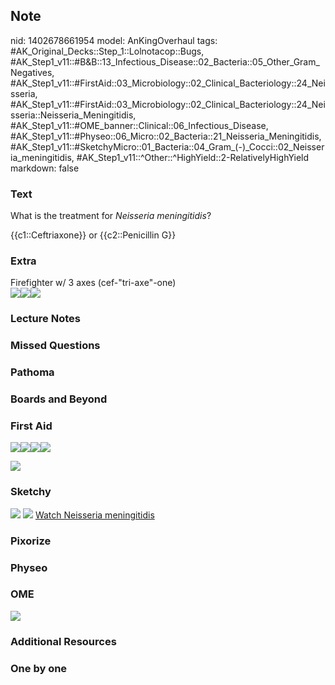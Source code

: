 ## Note
nid: 1402678661954
model: AnKingOverhaul
tags: #AK_Original_Decks::Step_1::Lolnotacop::Bugs, #AK_Step1_v11::#B&B::13_Infectious_Disease::02_Bacteria::05_Other_Gram_Negatives, #AK_Step1_v11::#FirstAid::03_Microbiology::02_Clinical_Bacteriology::24_Neisseria, #AK_Step1_v11::#FirstAid::03_Microbiology::02_Clinical_Bacteriology::24_Neisseria::Neisseria_Meningitidis, #AK_Step1_v11::#OME_banner::Clinical::06_Infectious_Disease, #AK_Step1_v11::#Physeo::06_Micro::02_Bacteria::21_Neisseria_Meningitidis, #AK_Step1_v11::#SketchyMicro::01_Bacteria::04_Gram_(-)_Cocci::02_Neisseria_meningitidis, #AK_Step1_v11::^Other::^HighYield::2-RelativelyHighYield
markdown: false

### Text
What is the treatment for <i>Neisseria meningitidis</i>?
<div>
  {{c1::Ceftriaxone}} or {{c2::Penicillin G}}
</div>

### Extra
<div>
  Firefighter w/ 3 axes (cef-"tri-axe"-one)
</div><img src="paste-12292196401564.jpg"><img src=
"paste-54421530607943.jpg"><img src="paste-12335146074564.jpg">

### Lecture Notes


### Missed Questions


### Pathoma


### Boards and Beyond


### First Aid
<img src="paste-45552423141379.jpg"><img src=
"paste-454cdc1ca22df5c2c410766ff4ad0226c7ec0f9c.jpg"><img src=
"paste-58742267707395.jpg"><img src="paste-50968376901635.jpg">
<div>
  <div><img src="paste-58737972740099.jpg"></div>
</div>

### Sketchy
<img src="paste-22887880720387.jpg"> <img src=
"paste-2b7420476b666a6b73b2565d4d17e3518db7346b.png"> <a href=
"https://dashboard.sketchy.com/study/medical/courses/medical-microbiology/units/medical-microbiology-bacteria/videos/medical-microbiology-bacteria-gram-negative-cocci-neisseria-meningitidis?utm_source=anki&utm_medium=partnership&utm_campaign=february_update&utm_content=medical">
Watch Neisseria meningitidis</a>

### Pixorize


### Physeo


### OME
<div class="ome-widget">
  <a href=
  "https://onlinemeded.org/spa/infectious-disease?ref=anki"><img src="_OME_AnkiFlashcards_Topic_6.png"></a>
</div>

### Additional Resources


### One by one


